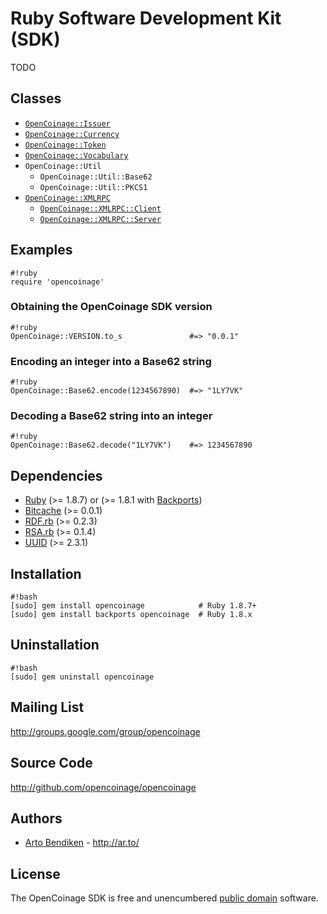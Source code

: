 Ruby Software Development Kit (SDK)
===================================

TODO

Classes
-------

* [`OpenCoinage::Issuer`][Issuer]
* [`OpenCoinage::Currency`][Currency]
* [`OpenCoinage::Token`][Token]
* [`OpenCoinage::Vocabulary`][Vocabulary]
* `OpenCoinage::Util`
  * `OpenCoinage::Util::Base62`
  * `OpenCoinage::Util::PKCS1`
* [`OpenCoinage::XMLRPC`][XMLRPC]
  * [`OpenCoinage::XMLRPC::Client`][XMLRPC::Client]
  * [`OpenCoinage::XMLRPC::Server`][XMLRPC::Server]

Examples
--------

    #!ruby
    require 'opencoinage'

### Obtaining the OpenCoinage SDK version

    #!ruby
    OpenCoinage::VERSION.to_s               #=> "0.0.1"

### Encoding an integer into a Base62 string

    #!ruby
    OpenCoinage::Base62.encode(1234567890)  #=> "1LY7VK"

### Decoding a Base62 string into an integer

    #!ruby
    OpenCoinage::Base62.decode("1LY7VK")    #=> 1234567890

Dependencies
------------

* [Ruby][] (>= 1.8.7) or (>= 1.8.1 with [Backports][])
* [Bitcache](http://rubygems.org/gems/bitcache) (>= 0.0.1)
* [RDF.rb](http://rubygems.org/gems/rdf) (>= 0.2.3)
* [RSA.rb](http://rubygems.org/gems/rsa) (>= 0.1.4)
* [UUID](https://rubygems.org/gems/uuid) (>= 2.3.1)

Installation
------------

    #!bash
    [sudo] gem install opencoinage            # Ruby 1.8.7+
    [sudo] gem install backports opencoinage  # Ruby 1.8.x

Uninstallation
--------------

    #!bash
    [sudo] gem uninstall opencoinage

Mailing List
------------

<http://groups.google.com/group/opencoinage>

Source Code
-----------

<http://github.com/opencoinage/opencoinage>

Authors
-------

* [Arto Bendiken](http://github.com/bendiken) - <http://ar.to/>

License
-------

The OpenCoinage SDK is free and unencumbered [public domain][Unlicense]
software.

[Unlicense]:      http://unlicense.org/
[Ruby]:           http://ruby-lang.org/
[Backports]:      http://rubygems.org/gems/backports
[Issuer]:         http://opencoinage.rubyforge.org/OpenCoinage/Issuer.html
[Currency]:       http://opencoinage.rubyforge.org/OpenCoinage/Currency.html
[Token]:          http://opencoinage.rubyforge.org/OpenCoinage/Token.html
[Vocabulary]:     http://opencoinage.rubyforge.org/OpenCoinage/Vocabulary.html
[XMLRPC]:         http://opencoinage.rubyforge.org/OpenCoinage/XMLRPC.html
[XMLRPC::Client]: http://opencoinage.rubyforge.org/OpenCoinage/XMLRPC/Client.html
[XMLRPC::Server]: http://opencoinage.rubyforge.org/OpenCoinage/XMLRPC/Server.html

